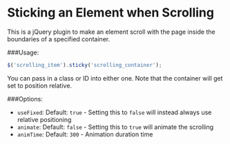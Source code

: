 Sticking an Element when Scrolling
=======================

This is a jQuery plugin to make an element scroll with the page inside the boundaries of a specified container.

###Usage:

```javascript
$('scrolling_item').sticky('scrolling_container');
```

You can pass in a class or ID into either one. Note that the container will get set to position relative.

###Options:

* `useFixed`: Default: `true` - Setting this to `false` will instead always use relative positioning
* `animate`: Default: `false` - Setting this to `true` will animate the scrolling
* `animTime`: Default: `300` - Animation duration time
